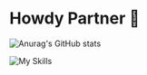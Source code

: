 # Howdy Partner 👾 
![Anurag's GitHub stats](https://github-readme-stats.vercel.app/api?username=sherifElhabibi&theme=outrun&show_icons=true) 



![My Skills](https://skillicons.dev/icons?i=c,cpp,js,html,css,jquery,bootstrap,sass&theme=light)
